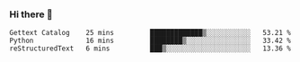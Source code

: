 ### Hi there 👋

<!--
**MDK84/MDK84** is a ✨ _special_ ✨ repository because its `README.md` (this file) appears on your GitHub profile.

Here are some ideas to get you started:

- 🔭 I’m currently working on ...
- 🌱 I’m currently learning ...
- 👯 I’m looking to collaborate on ...
- 🤔 I’m looking for help with ...
- 💬 Ask me about ...
- 📫 How to reach me: ...
- 😄 Pronouns: ...
- ⚡ Fun fact: ...
-->

<!--START_SECTION:waka-->

```text
Gettext Catalog    25 mins         █████████████▒░░░░░░░░░░░   53.21 %
Python             16 mins         ████████▒░░░░░░░░░░░░░░░░   33.42 %
reStructuredText   6 mins          ███▒░░░░░░░░░░░░░░░░░░░░░   13.36 %
```

<!--END_SECTION:waka-->

<!-- ![Metrics](/github-metrics.svg) -->
